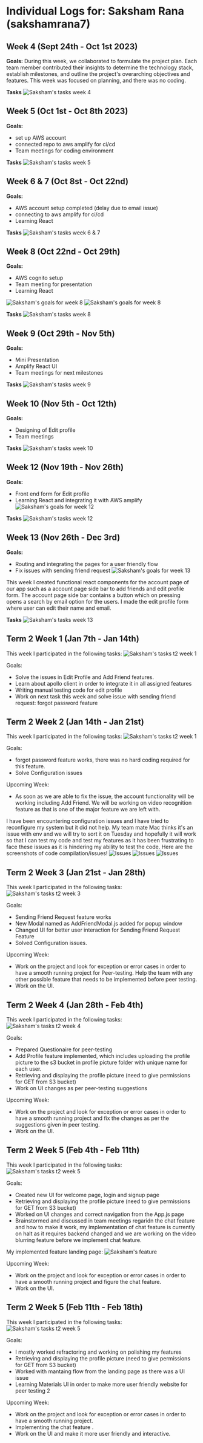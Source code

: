 # Individual Logs for: Saksham Rana (sakshamrana7)

## Week 4 (Sept 24th - Oct 1st 2023)

**Goals:**
During this week, we collaborated to formulate the project plan. Each team member contributed their insights to determine the technology stack, establish milestones, and outline the project's overarching objectives and features. This week was focused on planning, and there was no coding.

**Tasks**
![Saksham's tasks week 4](./screenshots/sak_week4.png)

## Week 5 (Oct 1st - Oct 8th 2023)

**Goals:**

- set up AWS account
- connected repo to aws amplify for ci/cd
- Team meetings for coding environment

**Tasks**
![Saksham's tasks week 5](./screenshots/sak_week5.png)

## Week 6 & 7 (Oct 8st - Oct 22nd)

**Goals:**

- AWS account setup completed (delay due to email issue)
- connecting to aws amplify for ci/cd
- Learning React

**Tasks**
![Saksham's tasks week 6 & 7](./screenshots/sak_week6.png)

## Week 8 (Oct 22nd - Oct 29th)

**Goals:**

- AWS cognito setup
- Team meeting for presentation
- Learning React

![Saksham's goals for week 8](./screenshots/week8_task1.png)
![Saksham's goals for week 8](./screenshots/week8_task2.png)

**Tasks**
![Saksham's tasks week 8](./screenshots/sak_week8.png)

## Week 9 (Oct 29th - Nov 5th)

**Goals:**

- Mini Presentation
- Amplify React UI
- Team meetings for next milestones

**Tasks**
![Saksham's tasks week 9](./screenshots/sak_week9.png)

## Week 10 (Nov 5th - Oct 12th)

**Goals:**

- Designing of Edit profile
- Team meetings

**Tasks**
![Saksham's tasks week 10](./screenshots/sak_week10.png)

## Week 12 (Nov 19th - Nov 26th)

**Goals:**

- Front end form for Edit profile
- Learning React and integrating it with AWS amplify
![Saksham's goals for week 12](./screenshots/week8_task1.png)

**Tasks**
![Saksham's tasks week 12](./screenshots/sak_week12.png)

## Week 13 (Nov 26th - Dec 3rd)

**Goals:**

- Routing and integrating the pages for a user friendly flow
- Fix issues with sending friend request
![Saksham's goals for week 13](./screenshots/week13_task.png)

This week I created functional react components for the account page of our app such as a account page side bar to add friends and edit profile form. The account page side bar contains a button which on pressing opens a search by email option for the users. I made the edit profile form where user can edit their name and email.

**Tasks**
![Saksham's tasks week 13](./screenshots/sak_week13.png)

## Term 2 Week 1 (Jan 7th - Jan 14th)

This week I participated in the following tasks:
![Saksham's tasks t2 week 1](./screenshots/T2_week1_task.png)

Goals:

- Solve the issues in Edit Profile and Add Friend features.
- Learn about apollo client in order to integrate it in all assigned features
- Writing manual testing code for edit profile
- Work on next task this week and solve issue with sending friend request: forgot password feature

## Term 2 Week 2 (Jan 14th - Jan 21st)

This week I participated in the following tasks:
![Saksham's tasks t2 week 1](./screenshots/T2_week2_task.png)

Goals:

- forgot password feature works, there was no hard coding required for this feature.
- Solve Configuration issues 

Upcoming Week:

- As soon as we are able to fix the issue, the account functionality will be working including Add Friend. We will be working on video recognition feature as that is one of the major feature we are left with.

I have been encountering configuration issues and I have tried to reconfigure my system but it did not help. My team mate Mac thinks it's an issue with env and we will try to sort it on Tuesday and hopefully it will work so that I can test my code and test my features as it has been frustrating to face these issues as it is hindering my ability to test the code.
Here are the screenshots of code compilation/issues!
![Issues](./screenshots/T2_week2_issue3.png)
![Issues](./screenshots/T2_week2_issue2.png)
![Issues](./screenshots/T2_week2_issue1.png)

## Term 2 Week 3 (Jan 21st - Jan 28th)

This week I participated in the following tasks:
![Saksham's tasks t2 week 3](./screenshots/T2_week3_task.png)

Goals:

- Sending Friend Request feature works
- New Modal named as AddFriendModal.js added for popup window
- Changed UI for better user interaction for Sending Friend Request Feature
- Solved Configuration issues.

Upcoming Week:

- Work on the project and look for exception or error cases in order to have a smooth running project for Peer-testing. Help the team with any other possible feature that needs to be implemented before peer testing.
- Work on the UI.

## Term 2 Week 4 (Jan 28th - Feb 4th)

This week I participated in the following tasks:
![Saksham's tasks t2 week 4](./screenshots/T2_week4_task.png)

Goals:

- Prepared Questionaire for peer-testing
- Add Profile feature implemented, which includes uploading the profile picture to the s3 bucket in profile picture folder with unique name for each user.
- Retrieving and displaying the profile picture (need to give permissions for GET from S3 bucket)
- Work on UI changes as per peer-testing suggestions

Upcoming Week:

- Work on the project and look for exception or error cases in order to have a smooth running project and fix the changes as per the suggestions given in peer testing.
- Work on the UI.

## Term 2 Week 5 (Feb 4th - Feb 11th)

This week I participated in the following tasks:
![Saksham's tasks t2 week 5](./screenshots/T2_week5_task.png)

Goals:

- Created new UI for welcome page, login and signup page
- Retrieving and displaying the profile picture (need to give permissions for GET from S3 bucket)
- Worked on UI changes and correct navigation from the App.js page
- Brainstormed and discussed in team meetings regaridn the chat feature and how to make it work, my implementation of chat feature is currently on halt as it requires backend changed and we are working on the video blurring feature before we implement chat feature.

My implemented feature landing page:
![Saksham's feature](./screenshots/welcomepage.png)

Upcoming Week:

- Work on the project and look for exception or error cases in order to have a smooth running project and figure the chat feature.
- Work on the UI.

## Term 2 Week 5 (Feb 11th - Feb 18th)

This week I participated in the following tasks:
![Saksham's tasks t2 week 5](./screenshots/T2_week6_task.png)

Goals:

- I mostly worked refractoring and working on polishing my features
- Retrieving and displaying the profile picture (need to give permissions for GET from S3 bucket)
- Worked with mantaing flow from the landing page as there was a UI issue
- Learning Materials UI in order to make more user friendly website for peer testing 2


Upcoming Week:

- Work on the project and look for exception or error cases in order to have a smooth running project.
- Implementing the chat feature .
- Work on the UI and make it more user friendly and  interactive.

